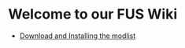 # Welcome to our FUS Wiki

- [Download and Installing the modlist](#download-and-installing-the-modlist)
